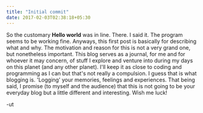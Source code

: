 ```yaml
---
title: "Initial commit"
date: 2017-02-03T02:38:18+05:30
---
```


So the customary **Hello world** was in line. There. I said it. The program
seems to be working fine. Anyways, this first post is basically for describing
what and why. The motivation and reason for this is not a very grand one, but
nonetheless important. This blog serves as a journal, for me and for whoever it
may concern, of stuff I explore and venture into during my days on this planet
(and any other planet). I'll keep it as close to coding and programming as I
can but that's not really a compulsion. I guess that is what blogging is.
'Logging' your memories, feelings and experiences. That being said, I promise
(to myself and the audience) that this is not going to be your everyday blog
but a little different and interesting. Wish me luck!

-ut
